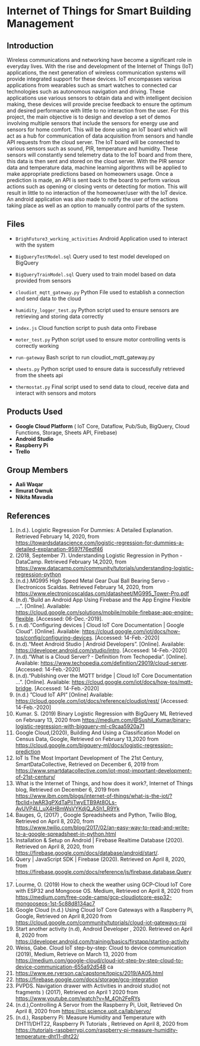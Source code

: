 # Internet of Things for Smart Building Management

## Introduction

Wireless communications and networking have become a significant role in everyday lives. With
the rise and development of the Internet of Things (IoT) applications, the next generation of wireless
communication systems will provide integrated support for these devices. IoT encompasses various
applications from wearables such as smart watches to connected car technologies such as autonomous
navigation and driving. These applications use various sensors to obtain data and with intelligent
decision making, these devices will provide precise feedback to ensure the optimum and desired
performance with little to no interaction from the user. For this project, the main objective is to design
and develop a set of demos involving multiple sensors that include the sensors for energy use and
sensors for home comfort. This will be done using an IoT board which will act as a hub for
communication of data acquisition from sensors and handle API requests from the cloud server. The IoT
board will be connected to various sensors such as sound, PIR, temperature and humidity. These sensors
will constantly send telemetry data to the IoT board and from there, this data is then sent and stored on
the cloud server. With the PIR sensor data and temperature data, machine learning algorithms will be
applied to make appropriate predictions based on homeowners usage. Once a prediction is made, an
API is sent back to the board to perform various actions such as opening or closing vents or detecting for
motion. This will result in little to no interaction of the homeowner/user with the IoT device. An android application 
was also made to notify the user of the actions taking place as well as an option to manually control parts of the
system.

## Files 
* `BrighFuture3_working_activities` Android Application used to interact with the system

* `BigQueryTestModel.sql` Query used to test model developed on BigQuery

* `BigQueryTrainModel.sql` Query used to train model based on data provided from sensors

* `cloudiot_mqtt_gateway.py` Python File used to establish a connection and send data to the cloud

* `humidity_logger_test.py` Python script used to ensure sensors are retrieving and storing data correctly

* `index.js` Cloud function script to push data onto Firebase

* `moter_test.py` Python script used to ensure motor controlling vents is correctly working

* `run-gateway` Bash script to run cloudiot_mqtt_gateway.py

* `sheets.py` Python script used to ensure data is successfully retrieved from the sheets api

* `thermostat.py` Final script used to send data to cloud, receive data and interact with sensors and motors  


## Products Used

* __Google Cloud Platform__ ( IoT Core, Dataflow, Pub/Sub, BigQuery, Cloud Functions, Storage, Sheets API, Firebase)
* __Android Studio__  
* __Raspberry Pi__ 
* __Trello__

## Group Members

* __Aali Waqar__
* __Ilmurat Ownuk__
* __Nikita Mavadia__

## References 
1. (n.d.). Logistic Regression For Dummies: A Detailed Explanation. Retrieved February 14, 2020, from https://towardsdatascience.com/logistic-regression-for-dummies-a-detailed-explanation-9597f76edf46
2. (2018, September 7). Understanding Logistic Regression in Python - DataCamp. Retrieved February 14,2020, from https://www.datacamp.com/community/tutorials/understanding-logistic-regression-python
3. (n.d.).MG995 High Speed Metal Gear Dual Ball Bearing Servo - Electronicos Scaldas. Retrieved February 14, 2020, from https://www.electronicoscaldas.com/datasheet/MG995_Tower-Pro.pdf
4. (n.d).“Build an Android App Using Firebase and the App Engine Flexible ...”. [Online]. Available: https://cloud.google.com/solutions/mobile/mobile-firebase-app-engine-flexible. [Accessed:
06-Dec.-2019].
5. ( n.d).“Configuring devices | Cloud IoT Core Documentation | Google Cloud”. [Online]. Available: https://cloud.google.com/iot/docs/how-tos/config/configuring-devices. [Accessed: 14-Feb.-2020]
6. (n.d).“Meet Android Studio | Android Developers”. [Online]. Available: https://developer.android.com/studio/intro. [Accessed: 14-Feb.-2020]
7. (n.d).“What is a Cloud Server? - Definition from Techopedia”. [Online]. Available: https://www.techopedia.com/definition/29019/cloud-server. [Accessed: 14-Feb.-2020]
8. (n.d).“Publishing over the MQTT bridge | Cloud IoT Core Documentation ...”. [Online]. Available: https://cloud.google.com/iot/docs/how-tos/mqtt-bridge. [Accessed: 14-Feb.-2020]
9. (n.d.) ”Cloud IoT API” [Online] Available: https://cloud.google.com/iot/docs/reference/cloudiot/rest/ [Accessed: 14-Feb.-2020]
10. Kumar. S. (2019) Binary Logistic Regression with BigQuery ML Retrieved on February 13, 2020 from https://medium.com/@Sushil_Kumar/binary-logistic-regression-with-bigquery-ml-c9caa5920a71
11. Google Cloud,(2020), Building And Using a Classification Model on Census Data, Google, Retrieved on February 13,2020 from https://cloud.google.com/bigquery-ml/docs/logistic-regression-prediction
12. IoT Is The Most Important Development of The 21st Century, SmartDataCollective, Retrieved on December 6, 2019 from https://www.smartdatacollective.com/iot-most-important-development-of-21st-century/
13. What is the Internet of Things, and how does it work?, Internet of Things blog, Retrieved on December 6, 2019 from https://www.ibm.com/blogs/internet-of-things/what-is-the-iot/?fbclid=IwAR3gPXdTaPiiTwyETB9At8OLs-AyUVP4LI_uX4HBmWsVYKdjQ_ASh1_R9Yk
14. Bauges, G, (2017) , Google Spreadsheets and Python, Twilio Blog, Retrieved on April 8, 2020, from https://www.twilio.com/blog/2017/02/an-easy-way-to-read-and-write-to-a-google-spreadsheet-in-python.html
15. Installation & Setup on Android | Firebase Realtime Database (2020). Retrieved on April 8, 2020, from https://firebase.google.com/docs/database/android/start/.
16. Query | JavaScript SDK | Firebase (2020). Retrieved on April 8, 2020, from https://firebase.google.com/docs/reference/js/firebase.database.Query .
17. Lourme, O. (2019) How to check the weather using GCP-Cloud IoT Core with ESP32 and Mongoose OS. Medium, Retrieved on April 8, 2020 from https://medium.com/free-code-camp/gcp-cloudiotcore-esp32-mongooseos-1st-5c88d8134ac7
18. Google Cloud (n.d.) Using Cloud IoT Core Gateways with a Raspberry Pi, Google, Retrieved on April 8,2020 from https://cloud.google.com/community/tutorials/cloud-iot-gateways-rpi
19. Start another activity (n.d), Android Developer , 2020. Retrieved on April 8, 2020 from https://developer.android.com/training/basics/firstapp/starting-activity
20. Weiss, Gabe. Cloud IoT step-by-step: Cloud to device communication (2019), Medium, Retrieve on March 13, 2020 from https://medium.com/google-cloud/cloud-iot-step-by-step-cloud-to-device-communication-655a92d548
ca
21. https://www.ee.ryerson.ca/capstone/topics/2019/AA05.html
22. https://firebase.google.com/docs/storage/gcp-integration
23. PVPDS. Navigation drawer with Activities in android studio( not fragments ) (2017), Retrieved on April 1 2020 from https://www.youtube.com/watch?v=M_4Oh2FeRYs
24. (n.d.),Controlling A Servor from the Raspberry Pi, Uoit, Retrieved On April 8, 2020 from https://rpi.science.uoit.ca/lab/servo/
25. (n.d.), Raspberry Pi: Measure Humidity and Temperature with DHT11/DHT22, Raspberry Pi Tutorials , Retrieved on April 8, 2020 from https://tutorials-raspberrypi.com/raspberry-pi-measure-humidity-temperature-dht11-dht22/